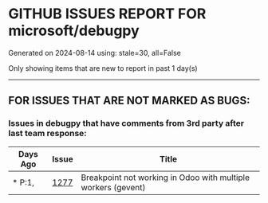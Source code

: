 
# GITHUB ISSUES REPORT FOR microsoft/debugpy


Generated on 2024-08-14 using: stale=30, all=False


Only showing items that are new to report in past 1 day(s)


---

## FOR ISSUES THAT ARE NOT MARKED AS BUGS:


### Issues in debugpy that have comments from 3rd party after last team response:

| Days Ago | Issue | Title |
| --- | --- | --- |
 | \* P:1,  |[1277](https://github.com/microsoft/debugpy/issues/1277 "Breakpoint not working in Odoo with multiple workers (gevent)")  |Breakpoint not working in Odoo with multiple workers (gevent) |




















